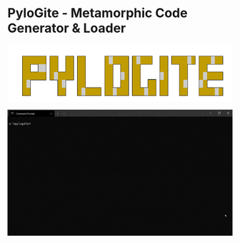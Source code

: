# PyloGite - Metamorphic Code Generator &amp; Loader


![](png/pylogite.PNG)

![](png/pylogite.gif)
